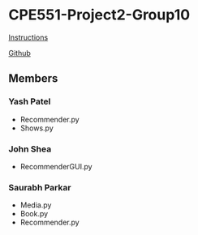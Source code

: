 # CPE551-Project2-Group10

[Instructions](./Project-2.pdf)

[Github](https://github.com/Jshea1/CPE551-Project2-Group10)

## Members 

### Yash Patel  
- Recommender.py
- Shows.py


### John Shea
- RecommenderGUI.py

### Saurabh Parkar
- Media.py 
- Book.py
- Recommender.py
